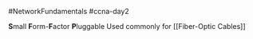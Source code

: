 #NetworkFundamentals #ccna-day2  

**S**mall **F**orm-**F**actor **P**luggable
Used commonly for [[Fiber-Optic Cables]]
